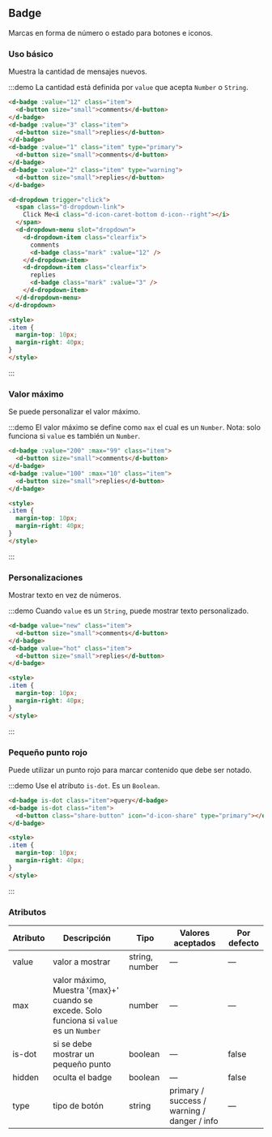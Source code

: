 ## Badge

Marcas en forma de número o estado para botones e iconos.

### Uso básico

Muestra la cantidad de mensajes nuevos.

:::demo La cantidad está definida por `value` que acepta `Number` o `String`.

```html
<d-badge :value="12" class="item">
  <d-button size="small">comments</d-button>
</d-badge>
<d-badge :value="3" class="item">
  <d-button size="small">replies</d-button>
</d-badge>
<d-badge :value="1" class="item" type="primary">
  <d-button size="small">comments</d-button>
</d-badge>
<d-badge :value="2" class="item" type="warning">
  <d-button size="small">replies</d-button>
</d-badge>

<d-dropdown trigger="click">
  <span class="d-dropdown-link">
    Click Me<i class="d-icon-caret-bottom d-icon--right"></i>
  </span>
  <d-dropdown-menu slot="dropdown">
    <d-dropdown-item class="clearfix">
      comments
      <d-badge class="mark" :value="12" />
    </d-dropdown-item>
    <d-dropdown-item class="clearfix">
      replies
      <d-badge class="mark" :value="3" />
    </d-dropdown-item>
  </d-dropdown-menu>
</d-dropdown>

<style>
.item {
  margin-top: 10px;
  margin-right: 40px;
}
</style>
```
:::

### Valor máximo

Se puede personalizar el valor máximo.

:::demo El valor máximo se define como `max` el cual es un `Number`. Nota: solo funciona si `value` es también un `Number`.

```html
<d-badge :value="200" :max="99" class="item">
  <d-button size="small">comments</d-button>
</d-badge>
<d-badge :value="100" :max="10" class="item">
  <d-button size="small">replies</d-button>
</d-badge>

<style>
.item {
  margin-top: 10px;
  margin-right: 40px;
}
</style>
```
:::

### Personalizaciones

Mostrar texto en vez de números.

:::demo Cuando `value` es un `String`, puede mostrar texto personalizado.

```html
<d-badge value="new" class="item">
  <d-button size="small">comments</d-button>
</d-badge>
<d-badge value="hot" class="item">
  <d-button size="small">replies</d-button>
</d-badge>

<style>
.item {
  margin-top: 10px;
  margin-right: 40px;
}
</style>
```
:::

### Pequeño punto rojo

Puede utilizar un punto rojo para marcar contenido que debe ser notado.

:::demo Use el atributo `is-dot`. Es un `Boolean`.

```html
<d-badge is-dot class="item">query</d-badge>
<d-badge is-dot class="item">
  <d-button class="share-button" icon="d-icon-share" type="primary"></d-button>
</d-badge>

<style>
.item {
  margin-top: 10px;
  margin-right: 40px;
}
</style>
```
:::

### Atributos
| Atributo | Descripción                              | Tipo           | Valores aceptados | Por defecto |
| -------- | ---------------------------------------- | -------------- | ----------------- | ----------- |
| value    | valor a mostrar                          | string, number | —                 | —           |
| max      | valor máximo, Muestra '{max}+' cuando se excede. Solo funciona si `value` es un `Number` | number         | —                 | —           |
| is-dot   | si se debe mostrar un pequeño punto      | boolean        | —                 | false       |
| hidden   | oculta el badge                    | boolean        | —                 | false       |
| type     | tipo de botón                            | string         | primary / success / warning / danger / info | — |

